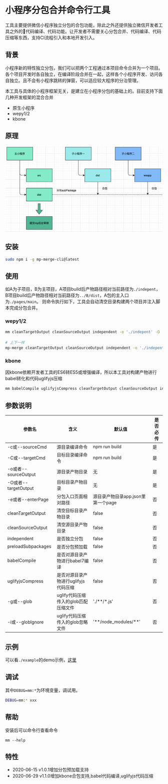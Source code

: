 # 小程序分包合并命令行工具
工具主要提供微信小程序独立分包的合包功能，除此之外还提供独立微信开发者工具之外的代码编译、代码功能。让开发者不需要关心分包合并、代码编译、代码压缩等东西，支持CI流程引入和本地开发引入。

## 背景
小程序新的特性独立分包，我们可以把两个工程通过本项目命令合并为一个项目。各个项目开发时各自独立，在编译阶段合并在一起，这样各个小程序开发、访问各自独立。且不会有小程序跳转的弹窗，可以适应较大程序的分治管理。

本工具与具体的小程序框架无关，是建立在小程序分包的基础上的。目前支持下面几种开发框架的混合合并

- 原生小程序
- wepy1/2
- kbone

## 原理
![mp-merge-cli原理](./picture/mp-merge-cli原理.png)

## 安装

```bash
sudo npm i -g mp-merge-cli@latest
```

## 使用
如A为子项目，B为主项目，A项目build后产物路径相对当前路径为`./indepent`，B项目build后产物路径相对当前路径为`../B/dist`，A包的主入口为`./pages/main`。
则命令执行如下，工具会自动清空目录构建两个项目并注入脚本完成分包合并。

### wepy1/2
```bash
mm cleanTargetOutput cleanSourceOutput independent -o './indepent' -O '../B/dist' -e './pages/main'

# 上下一样
mp-merge cleanTargetOutput cleanSourceOutput independent -o './indepent' -O '../B/dist' -e './pages/main'
```

### kbone
因kbone依赖开发者工具的ES6转ES5或增强编译，所以本工具对构建产物进行babel转化和代码uglifyjs压缩

```bash
mm babelCompile uglifyjsCompress cleanTargetOutput cleanSourceOutput independent -r "kbone" -c "npm run build:mp" -o './dist/mp' -O '../B/dist'
```

## 参数说明

| 参数名               | 含义                 | 默认值        | 是否必传 |
| -------------------- | -------------------- | ------------- | -------- |
| -c或--sourceCmd      | 源目录编译命令       | npm run build | 是       |
| -C或--targetCmd      | 目标目录编译命令     | npm run build | 是       |
| -o或者--sourceOutput | 源目录产物目录       | 无            | 是       |
| -O或者--targetOutput | 目标目录产物目录     | 无            | 是       |
| -e或者--enterPage    | 分包入口页面相对路径 | 源目录产物目录app.json里第一个page| 否       |
| cleanTargetOutput          | 清空目标目录产物目录         | false         | 否       |
| cleanSourceOutput          | 清空源目录产物目录         | false         | 否       |
| independent          | 是否独立分包         | false         | 否       |
| preloadSubpackages          | 是否分包预加载         | false         | 否       |
| babelCompile          | 是否对源目录产物进行babel7编译         | false         | 否       |
| uglifyjsCompress          | 是否对源目录产物进行uglifyjs代码压缩         | false         | 否       |
| -g或--glob          | uglify代码压缩传入的glob匹配压缩文件        | './**/*.js'         | 否       |
| -i或--globIgnore          | uglify代码压缩传入的glob忽略文件        | '\*\*/node_modules/\*\*'         | 否  |

## 示例
可以看`./example`的demo示例，[这里](./example/README.md)

## 调试
其中`DEBUG=mm:*`为环境变量，调试用。

```bash
DEBUG=mm:* xxx
```

## 帮助
安装后可以命令行查看命令
```
mm --help
```

## 特性
- 2020-06-15 v1.0.1增加分包预加载支持
- 2020-06-29 v1.1.0增加kbone合包支持,babel代码编译,uglifyjs代码压缩
